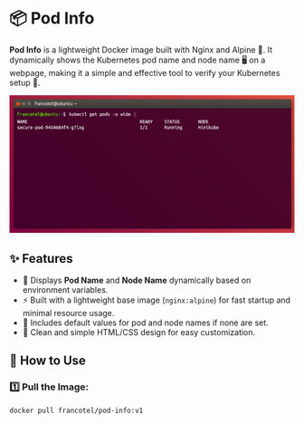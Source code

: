 # 📦 Pod Info  
**Pod Info** is a lightweight Docker image built with Nginx and Alpine 🐳. It dynamically shows the Kubernetes pod name and node name 🖥️ on a webpage, making it a simple and effective tool to verify your Kubernetes setup 🚀.  

![alt text](image.png)

## ✨ Features  
- 📝 Displays **Pod Name** and **Node Name** dynamically based on environment variables.  
- ⚡ Built with a lightweight base image (`nginx:alpine`) for fast startup and minimal resource usage.  
- 🔄 Includes default values for pod and node names if none are set.  
- 🎨 Clean and simple HTML/CSS design for easy customization.  

## 🚀 How to Use  
### 1️⃣ Pull the Image:  
```bash
docker pull francotel/pod-info:v1
```
